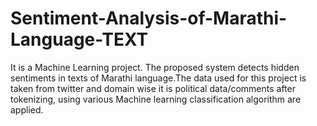 # Sentiment-Analysis-of-Marathi-Language-TEXT
It is a Machine Learning project. The proposed system detects  hidden sentiments in texts of Marathi language.The data used for this project is taken from twitter and domain  wise it is political data/comments after tokenizing, using various  Machine learning classification algorithm are applied.

